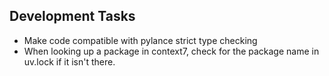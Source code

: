## Development Tasks

- Make code compatible with pylance strict type checking
- When looking up a package in context7, check for the package name in uv.lock if it isn't there.